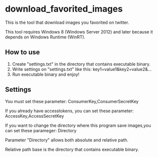 download_favorited_images
=========================

This is the tool that download images you favorited on twitter.

This tool requires Windows 8 (Windows Server 2012) and later because it depends on Windows Runtime (WinRT).

How to use
----------

1. Create "settings.txt" in the directory that contains executable binary.
2. Write settings on "settings.txt" like this: key1=value1&key2=value2&...
3. Run executable binary and enjoy!

Settings
--------

You must set these parameter: ConsumerKey,ConsumerSecretKey

If you already have accesstokens, you can set these parameter: AccessKey,AccessSecretKey

If you want to change the directory where this program save images,you can set these parameger: Directory


Parameter "Directory" allows both absolute and relative path.

Relative path base is the directory that contains executable binary.

